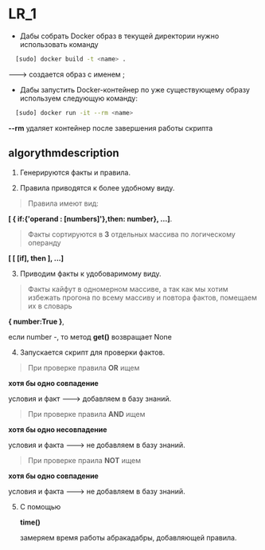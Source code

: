 # LR_1
* Дабы собрать Docker образ в текущей директории нужно использовать команду

```bash
  [sudo] docker build -t <name> .
```

---> cоздается образ с именем <name>; 
* Дабы запустить Docker-контейнер по уже существующему образу используем следующую команду:

```bash
  [sudo] docker run -it --rm <name>
```

**--rm** удаляет контейнер после завершения работы скрипта

## algorythmdescription

1. Генерируются факты и правила.

2. Правила приводятся к более удобному виду.
> Правила имеют вид:

 **[ { if:{'operand : [numbers]'},then: number}, ...]**. 

> Факты сортируются в **3** отдельных массива по логическому операнду
  
 **[ [ [if], then ], ...]**

3. Приводим факты к удобоваримому виду.
> Факты кайфут в одномерном массиве, а так как мы хотим избежать прогона по всему массиву 
  и повтора фактов, помещаем их в словарь
 
  **{ number:True }**,

  если number -, то метод **get()** возвращает 
  None

4. Запускается скрипт для проверки фактов.
> При проверке правила **OR** ищем

 
  **хотя бы одно совпадение** 

  условия и факт ---> добавляем в базу знаний. 

> При проверке правила **AND** ищем 

  **хотя бы одно несовпадение** 

  условия и факта ---> не добавляем в базу знаний.
 
> При проверке праила **NOT** ищем

  **хотя бы одно совпадение**

  условия и факта ---> не добавляем в базу знаний. 

5. С помощью

   **time()**

   замеряем время работы абракадабры, добавляющей правила.
